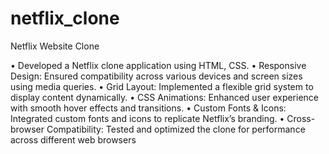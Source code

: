 # netflix_clone
Netflix Website Clone

 • Developed a Netflix clone application using HTML, CSS.
 • Responsive Design: Ensured compatibility across various devices and screen sizes using media queries.
 • Grid Layout: Implemented a flexible grid system to display content dynamically.
 • CSS Animations: Enhanced user experience with smooth hover effects and transitions.
 • Custom Fonts & Icons: Integrated custom fonts and icons to replicate Netflix’s branding.
 • Cross-browser Compatibility: Tested and optimized the clone for performance across different web browsers
